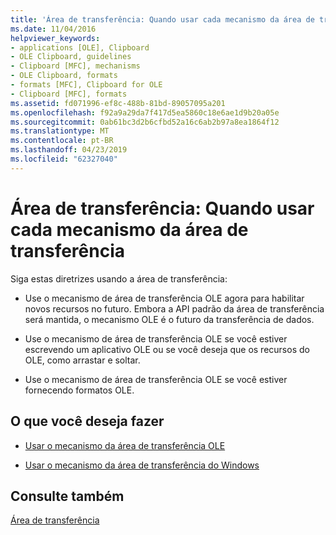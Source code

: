 ```yaml
---
title: 'Área de transferência: Quando usar cada mecanismo da área de transferência'
ms.date: 11/04/2016
helpviewer_keywords:
- applications [OLE], Clipboard
- OLE Clipboard, guidelines
- Clipboard [MFC], mechanisms
- OLE Clipboard, formats
- formats [MFC], Clipboard for OLE
- Clipboard [MFC], formats
ms.assetid: fd071996-ef8c-488b-81bd-89057095a201
ms.openlocfilehash: f92a9a29da7f417d5ea5860c18e6ae1d9b20a05e
ms.sourcegitcommit: 0ab61bc3d2b6cfbd52a16c6ab2b97a8ea1864f12
ms.translationtype: MT
ms.contentlocale: pt-BR
ms.lasthandoff: 04/23/2019
ms.locfileid: "62327040"
---
```

# <a name="clipboard-when-to-use-each-clipboard-mechanism"></a>Área de transferência: Quando usar cada mecanismo da área de transferência

Siga estas diretrizes usando a área de transferência:

- Use o mecanismo de área de transferência OLE agora para habilitar novos recursos no futuro. Embora a API padrão da área de transferência será mantida, o mecanismo OLE é o futuro da transferência de dados.

- Use o mecanismo de área de transferência OLE se você estiver escrevendo um aplicativo OLE ou se você deseja que os recursos do OLE, como arrastar e soltar.

- Use o mecanismo de área de transferência OLE se você estiver fornecendo formatos OLE.

## <a name="what-do-you-want-to-do"></a>O que você deseja fazer

- [Usar o mecanismo da área de transferência OLE](../mfc/clipboard-using-the-ole-clipboard-mechanism.md)

- [Usar o mecanismo da área de transferência do Windows](../mfc/clipboard-using-the-windows-clipboard.md)

## <a name="see-also"></a>Consulte também

[Área de transferência](../mfc/clipboard.md)
